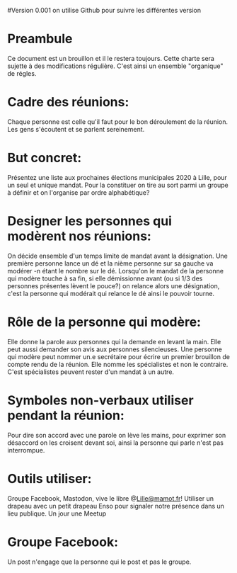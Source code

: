 #Version 
0.001 on utilise Github pour suivre les différentes version

# Preambule
Ce document est un brouillon et il le restera toujours. Cette charte sera sujette à des modifications régulière. C'est ainsi un ensemble "organique" de régles.

# Cadre des réunions:
Chaque personne est celle qu'il faut pour le bon déroulement de la réunion. Les gens s'écoutent et se parlent sereinement.

# But concret:
Présentez une liste aux prochaines élections municipales 2020 à Lille, pour un seul et unique mandat. 
Pour la constituer on tire au sort parmi un groupe à définir et on l'organise par ordre alphabétique?

# Designer les personnes qui modèrent nos réunions:
On décide ensemble d'un temps limite de mandat avant la désignation. Une première personne lance un dé et la nième personne sur sa gauche va modérer -n étant le
nombre sur le dé. Lorsqu'on le mandat de la personne qui modère touche à sa fin, si elle démissionne avant (ou si 1/3 des personnes présentes lèvent le pouce?) on 
relance alors une désignation, c'est la personne qui modérait qui relance le dé ainsi le pouvoir tourne.

# Rôle de la personne qui modère: 
Elle donne la parole aux personnes qui la
demande en levant la main. Elle peut aussi demander son avis aux personnes silencieuses. Une personne qui modère peut nommer un.e secrétaire pour écrire
un premier brouillon de compte rendu de la réunion. Elle nomme les spécialistes et non le contraire. C'est spécialistes peuvent rester d'un mandat à un autre.

# Symboles non-verbaux utiliser pendant la réunion:
Pour dire son accord avec une parole on lève les mains, pour exprimer son désaccord on les croisent devant soi, ainsi la personne qui parle n'est pas interrompue.

# Outils utiliser:
Groupe Facebook, Mastodon, vive le libre @Lille@mamot.fr! Utiliser un drapeau avec un petit drapeau Enso pour signaler notre présence dans un lieu publique. Un jour une Meetup

# Groupe Facebook:
Un post n'engage que la personne qui le post et pas le groupe.

